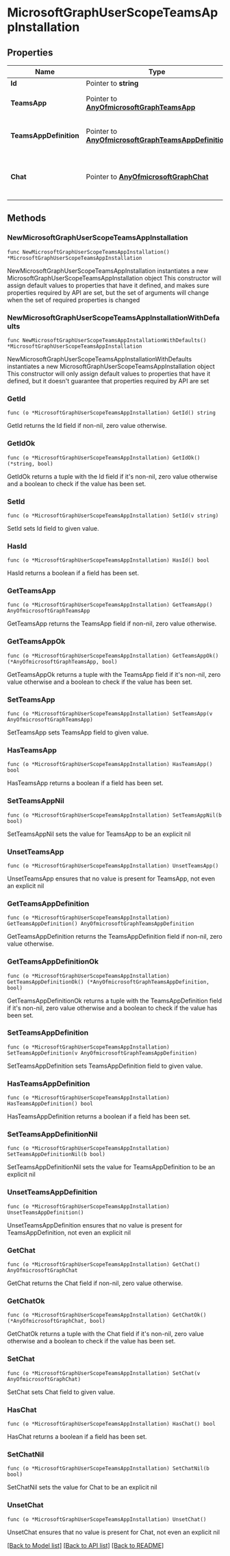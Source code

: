 # MicrosoftGraphUserScopeTeamsAppInstallation

## Properties

Name | Type | Description | Notes
------------ | ------------- | ------------- | -------------
**Id** | Pointer to **string** | Read-only. | [optional] 
**TeamsApp** | Pointer to [**AnyOfmicrosoftGraphTeamsApp**](anyOf&lt;microsoft.graph.teamsApp&gt;.md) | The app that is installed. | [optional] 
**TeamsAppDefinition** | Pointer to [**AnyOfmicrosoftGraphTeamsAppDefinition**](anyOf&lt;microsoft.graph.teamsAppDefinition&gt;.md) | The details of this version of the app. | [optional] 
**Chat** | Pointer to [**AnyOfmicrosoftGraphChat**](anyOf&lt;microsoft.graph.chat&gt;.md) | The chat between the user and Teams app. | [optional] 

## Methods

### NewMicrosoftGraphUserScopeTeamsAppInstallation

`func NewMicrosoftGraphUserScopeTeamsAppInstallation() *MicrosoftGraphUserScopeTeamsAppInstallation`

NewMicrosoftGraphUserScopeTeamsAppInstallation instantiates a new MicrosoftGraphUserScopeTeamsAppInstallation object
This constructor will assign default values to properties that have it defined,
and makes sure properties required by API are set, but the set of arguments
will change when the set of required properties is changed

### NewMicrosoftGraphUserScopeTeamsAppInstallationWithDefaults

`func NewMicrosoftGraphUserScopeTeamsAppInstallationWithDefaults() *MicrosoftGraphUserScopeTeamsAppInstallation`

NewMicrosoftGraphUserScopeTeamsAppInstallationWithDefaults instantiates a new MicrosoftGraphUserScopeTeamsAppInstallation object
This constructor will only assign default values to properties that have it defined,
but it doesn't guarantee that properties required by API are set

### GetId

`func (o *MicrosoftGraphUserScopeTeamsAppInstallation) GetId() string`

GetId returns the Id field if non-nil, zero value otherwise.

### GetIdOk

`func (o *MicrosoftGraphUserScopeTeamsAppInstallation) GetIdOk() (*string, bool)`

GetIdOk returns a tuple with the Id field if it's non-nil, zero value otherwise
and a boolean to check if the value has been set.

### SetId

`func (o *MicrosoftGraphUserScopeTeamsAppInstallation) SetId(v string)`

SetId sets Id field to given value.

### HasId

`func (o *MicrosoftGraphUserScopeTeamsAppInstallation) HasId() bool`

HasId returns a boolean if a field has been set.

### GetTeamsApp

`func (o *MicrosoftGraphUserScopeTeamsAppInstallation) GetTeamsApp() AnyOfmicrosoftGraphTeamsApp`

GetTeamsApp returns the TeamsApp field if non-nil, zero value otherwise.

### GetTeamsAppOk

`func (o *MicrosoftGraphUserScopeTeamsAppInstallation) GetTeamsAppOk() (*AnyOfmicrosoftGraphTeamsApp, bool)`

GetTeamsAppOk returns a tuple with the TeamsApp field if it's non-nil, zero value otherwise
and a boolean to check if the value has been set.

### SetTeamsApp

`func (o *MicrosoftGraphUserScopeTeamsAppInstallation) SetTeamsApp(v AnyOfmicrosoftGraphTeamsApp)`

SetTeamsApp sets TeamsApp field to given value.

### HasTeamsApp

`func (o *MicrosoftGraphUserScopeTeamsAppInstallation) HasTeamsApp() bool`

HasTeamsApp returns a boolean if a field has been set.

### SetTeamsAppNil

`func (o *MicrosoftGraphUserScopeTeamsAppInstallation) SetTeamsAppNil(b bool)`

 SetTeamsAppNil sets the value for TeamsApp to be an explicit nil

### UnsetTeamsApp
`func (o *MicrosoftGraphUserScopeTeamsAppInstallation) UnsetTeamsApp()`

UnsetTeamsApp ensures that no value is present for TeamsApp, not even an explicit nil
### GetTeamsAppDefinition

`func (o *MicrosoftGraphUserScopeTeamsAppInstallation) GetTeamsAppDefinition() AnyOfmicrosoftGraphTeamsAppDefinition`

GetTeamsAppDefinition returns the TeamsAppDefinition field if non-nil, zero value otherwise.

### GetTeamsAppDefinitionOk

`func (o *MicrosoftGraphUserScopeTeamsAppInstallation) GetTeamsAppDefinitionOk() (*AnyOfmicrosoftGraphTeamsAppDefinition, bool)`

GetTeamsAppDefinitionOk returns a tuple with the TeamsAppDefinition field if it's non-nil, zero value otherwise
and a boolean to check if the value has been set.

### SetTeamsAppDefinition

`func (o *MicrosoftGraphUserScopeTeamsAppInstallation) SetTeamsAppDefinition(v AnyOfmicrosoftGraphTeamsAppDefinition)`

SetTeamsAppDefinition sets TeamsAppDefinition field to given value.

### HasTeamsAppDefinition

`func (o *MicrosoftGraphUserScopeTeamsAppInstallation) HasTeamsAppDefinition() bool`

HasTeamsAppDefinition returns a boolean if a field has been set.

### SetTeamsAppDefinitionNil

`func (o *MicrosoftGraphUserScopeTeamsAppInstallation) SetTeamsAppDefinitionNil(b bool)`

 SetTeamsAppDefinitionNil sets the value for TeamsAppDefinition to be an explicit nil

### UnsetTeamsAppDefinition
`func (o *MicrosoftGraphUserScopeTeamsAppInstallation) UnsetTeamsAppDefinition()`

UnsetTeamsAppDefinition ensures that no value is present for TeamsAppDefinition, not even an explicit nil
### GetChat

`func (o *MicrosoftGraphUserScopeTeamsAppInstallation) GetChat() AnyOfmicrosoftGraphChat`

GetChat returns the Chat field if non-nil, zero value otherwise.

### GetChatOk

`func (o *MicrosoftGraphUserScopeTeamsAppInstallation) GetChatOk() (*AnyOfmicrosoftGraphChat, bool)`

GetChatOk returns a tuple with the Chat field if it's non-nil, zero value otherwise
and a boolean to check if the value has been set.

### SetChat

`func (o *MicrosoftGraphUserScopeTeamsAppInstallation) SetChat(v AnyOfmicrosoftGraphChat)`

SetChat sets Chat field to given value.

### HasChat

`func (o *MicrosoftGraphUserScopeTeamsAppInstallation) HasChat() bool`

HasChat returns a boolean if a field has been set.

### SetChatNil

`func (o *MicrosoftGraphUserScopeTeamsAppInstallation) SetChatNil(b bool)`

 SetChatNil sets the value for Chat to be an explicit nil

### UnsetChat
`func (o *MicrosoftGraphUserScopeTeamsAppInstallation) UnsetChat()`

UnsetChat ensures that no value is present for Chat, not even an explicit nil

[[Back to Model list]](../README.md#documentation-for-models) [[Back to API list]](../README.md#documentation-for-api-endpoints) [[Back to README]](../README.md)


